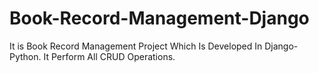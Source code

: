 # Book-Record-Management-Django
It is Book Record Management Project Which Is Developed In Django-Python. It Perform All CRUD Operations.
